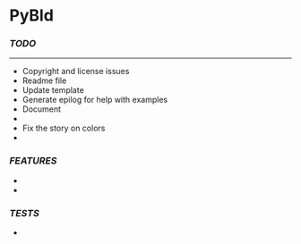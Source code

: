 # PyBld

### *TODO*
---
* Copyright and license issues
* Readme file
* Update template
* Generate epilog for help with examples
* Document
* 
* Fix the story on colors
* 

### *FEATURES*
* 
* 
  
### *TESTS*
* 